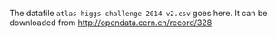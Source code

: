 The datafile `atlas-higgs-challenge-2014-v2.csv` goes here.
It can be downloaded from http://opendata.cern.ch/record/328